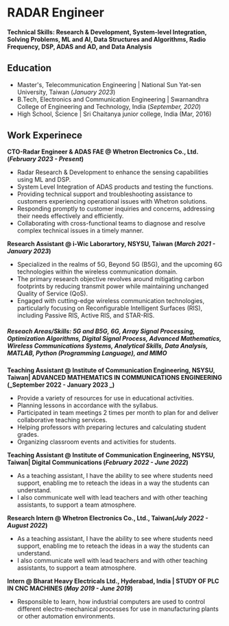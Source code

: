 # RADAR Engineer
#### Technical Skills: Research & Development, System-level Integration, Solving Problems, ML and AI, Data Structures and Algorithms, Radio Frequency, DSP, ADAS and AD, and Data Analysis

## Education
- Master's, Telecommunication Engineering | National Sun Yat-sen University, Taiwan (_January 2023_)
- B.Tech,  Electronics and Communication Engineering | Swarnandhra College of Engineering and Technology, India (_September, 2020_)
- High School, Science | Sri Chaitanya junior college, India (Mar, 2016)

## Work Experinece
**CTO-Radar Engineer & ADAS FAE @ Whetron Electronics Co., Ltd. (_February 2023 - Present_)**
-  Radar Research & Development to enhance the sensing capabilities using ML and DSP.
-  System Level Integration of ADAS products and testing the functions.
-  Providing technical support and troubleshooting assistance to customers experiencing operational issues with Whetron solutions.
-  Responding promptly to customer inquiries and concerns, addressing their needs effectively and efficiently.
-  Collaborating with cross-functional teams to diagnose and resolve complex technical issues in a timely manner.

**Research Assistant @ i-Wic Laborartory, NSYSU, Taiwan (_March 2021 - January 2023_)**
- Specialized in the realms of 5G, Beyond 5G (B5G), and the upcoming 6G technologies within the wireless communication domain.
- The primary research objective revolves around mitigating carbon footprints by reducing transmit power while maintaining unchanged Quality of Service (QoS).
- Engaged with cutting-edge wireless communication technologies, particularly focusing on Reconfigurable Intelligent Surfaces (RIS), including Passive RIS, Active RIS, and STAR-RIS.
##### Reseach Areas/Skills: 5G and B5G, 6G, Array Signal Processing, Optimization Algorithms, Digital Signal Process, Advanced Mathematics, Wireless Communications Systems, Analytical Skills, Data Analysis, MATLAB, Python (Programming Language), and MIMO

**Teaching Assistant @ Institute of Communication Engineering, NSYSU, Taiwan| ADVANCED MATHEMATICS IN COMMUNICATIONS ENGINEERING (_September 2022 - January 2023 _)**
- Provide a variety of resources for use in educational activities.
- Planning lessons in accordance with the syllabus.
- Participated in team meetings 2 times per month to plan for and deliver collaborative teaching services.
- Helping professors with preparing lectures and calculating student grades.
- Organizing classroom events and activities for students.

**Teaching Assistant @ Institute of Communication Engineering, NSYSU, Taiwan| Digital Communications (_February 2022 - June 2022_)**
- As a teaching assistant, I have the ability to see where students need support, enabling me to reteach the ideas in a way the students can understand.
- I also communicate well with lead teachers and with other teaching assistants, to support a team atmosphere.

**Research Intern @ Whetron Electronics Co., Ltd., Taiwan(_July 2022 - August 2022_)**
- As a teaching assistant, I have the ability to see where students need support, enabling me to reteach the ideas in a way the students can understand.
- I also communicate well with lead teachers and with other teaching assistants, to support a team atmosphere.

**Intern @ Bharat Heavy Electricals Ltd., Hyderabad, India | STUDY OF PLC IN CNC MACHINES (_May 2019 - June 2019_)**
- Responsible to learn, how industrial computers are used to control different electro-mechanical processes for use in manufacturing plants or other automation environments.
